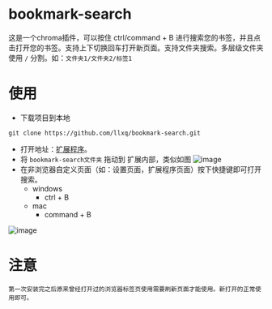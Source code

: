 # bookmark-search
这是一个chroma插件，可以按住 ctrl/command + B 进行搜索您的书签，并且点击打开您的书签。支持上下切换回车打开新页面。支持文件夹搜索。多层级文件夹使用 `/` 分割。如：`文件夹1/文件夹2/标签1`

# 使用
- 下载项目到本地
```shell
git clone https://github.com/llxq/bookmark-search.git
```
- 打开地址：[扩展程序](chrome://extensions/)。
- 将 `bookmark-search文件夹` 拖动到 扩展内部，类似如图
![image](https://github.com/user-attachments/assets/37e3c920-8ba5-4df6-9f64-00955dfffeb5)
- 在非浏览器自定义页面（如：设置页面，扩展程序页面）按下快捷键即可打开搜索。
  - windows
    - ctrl + B
  - mac
    - command + B
   
![image](https://github.com/user-attachments/assets/efdea048-6bf5-413d-9897-4bf914bb60b7)

# 注意
`第一次安装完之后原来曾经打开过的浏览器标签页使用需要刷新页面才能使用。新打开的正常使用即可。`
